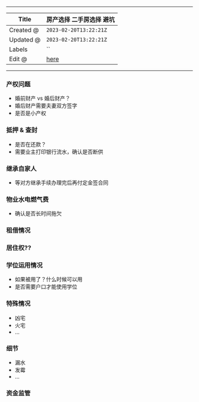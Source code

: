 -----

| Title     | 房产选择 二手房选择 避坑                                   |
| --------- | ----------------------------------------------- |
| Created @ | `2023-02-20T13:22:21Z`                          |
| Updated @ | `2023-02-20T13:22:21Z`                          |
| Labels    | \`\`                                            |
| Edit @    | [here](https://github.com/junxnone/F/issues/49) |

-----

### 产权问题

  - 婚前财产 vs 婚后财产？
  - 婚后财产需要夫妻双方签字
  - 是否是小产权

### 抵押 & 查封

  - 是否在还款？
  - 需要业主打印银行流水，确认是否断供

### 继承自家人

  - 等对方继承手续办理完后再付定金签合同

### 物业水电燃气费

  - 确认是否长时间拖欠

### 租借情况

### 居住权??

### 学位运用情况

  - 如果被用了？什么时候可以用
  - 是否需要户口才能使用学位

### 特殊情况

  - 凶宅
  - 火宅
  - ...

### 细节

  - 漏水
  - 发霉
  - ...

### 资金监管
